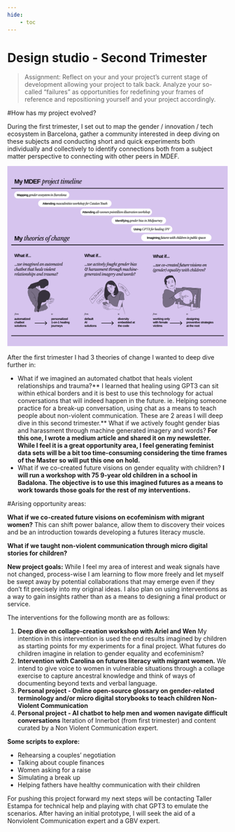 ```yaml
---
hide:
    - toc
---
```


# Design studio - Second Trimester

> Assignment: Reflect on your and your project’s current stage of development allowing your project to talk back. Analyze your so-called “failures” as opportunities for redefining your frames of reference and repositioning yourself and your project accordingly.

#How has my project evolved?

During the first trimester, I set out to map the gender / innovation / tech ecosystem in Barcelona, gather a community interested in deep diving on these subjects and conducting short and quick experiments both individually and collectively to identify connections both from a subject matter perspective to connecting with other peers in MDEF.

![](../images/MT02/designspace2.jpeg)

After the first trimester I had 3 theories of change I wanted to deep dive further in:

- What if we imagined an automated chatbot that heals violent relationships and trauma?** I learned that healing using GPT3 can sit within ethical borders and it is best to use this technology for actual conversations that will indeed happen in the future. ie. Helping someone practice for a break-up conversation, using chat as a means to teach people about non-violent communication. These are 2 areas I will deep dive in this second trimester.**
What if we actively fought gender bias and harassment through machine generated imagery and words? **For this one, I wrote a medium article and shared it on my newsletter. While I feel it is a great opportunity area, I feel generating feminist data sets will be a bit too time-consuming considering the time frames of the Master so will put this one on hold.**
- What if we co-created future visions on gender equality with children? **I will run a workshop with 75 9-year old children in a school in Badalona. The objective is to use this imagined futures as a means to work towards those goals for the rest of my interventions.**

#Arising opportunity areas:

**What if we co-created future visions on ecofeminism with migrant women?** This can shift power balance, allow them to discovery their voices and be an introduction towards developing a futures literacy muscle.

**What if we taught non-violent communication through micro digital stories for children?**

**New project goals:**
While I feel my area of interest and weak signals have not changed, process-wise I am learning to flow more freely and let myself be swept away by potential collaborations that may emerge even if they don’t fit precisely into my original ideas. I also plan on using interventions as a way to gain insights rather than as a means to designing a final product or service.

The interventions for the following month are as follows:

1. **Deep dive on collage-creation workshop with Ariel and Wen**
My intention in this intervention is used the end results imagined by children as starting points for my experiments for a final project. What futures do children imagine in relation to gender equality and ecofeminism?
2. **Intervention with Carolina on futures literacy with migrant women.**
We intend to give voice to women in vulnerable situations through a collage exercise to capture ancestral knowledge and think of ways of documenting beyond texts and verbal language.
3. **Personal project - Online open-source glossary on gender-related terminology and/or micro digital storybooks to teach children Non-Violent Communication**
4. **Personal project - AI chatbot to help men and women navigate difficult conversations**
Iteration of Innerbot (from first trimester) and content curated by a Non Violent Communication expert.

**Some scripts to explore:**
- Rehearsing a couples’ negotiation
- Talking about couple finances
- Women asking for a raise
- Simulating a break up
- Helping fathers have healthy communication with their children

For pushing this project forward my next steps will be contacting Taller Estampa for technical help and playing with chat GPT3 to emulate the scenarios. After having an initial prototype, I will seek the aid of a Nonviolent Communication expert and a GBV expert.
